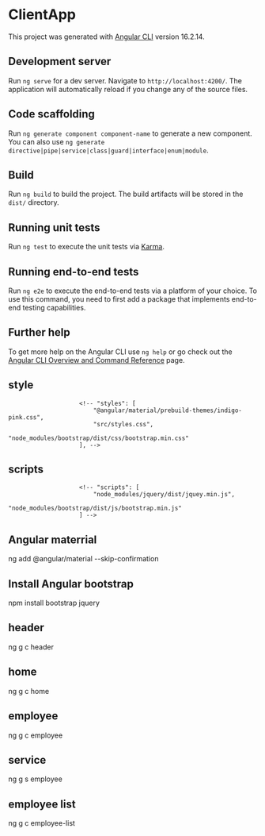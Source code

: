 # ClientApp

This project was generated with [Angular CLI](https://github.com/angular/angular-cli) version 16.2.14.

## Development server

Run `ng serve` for a dev server. Navigate to `http://localhost:4200/`. The application will automatically reload if you change any of the source files.

## Code scaffolding

Run `ng generate component component-name` to generate a new component. You can also use `ng generate directive|pipe|service|class|guard|interface|enum|module`.

## Build

Run `ng build` to build the project. The build artifacts will be stored in the `dist/` directory.

## Running unit tests

Run `ng test` to execute the unit tests via [Karma](https://karma-runner.github.io).

## Running end-to-end tests

Run `ng e2e` to execute the end-to-end tests via a platform of your choice. To use this command, you need to first add a package that implements end-to-end testing capabilities.

## Further help

To get more help on the Angular CLI use `ng help` or go check out the [Angular CLI Overview and Command Reference](https://angular.io/cli) page.


## style
                        <!-- "styles": [
                            "@angular/material/prebuild-themes/indigo-pink.css",
                            "src/styles.css",
                            "node_modules/bootstrap/dist/css/bootstrap.min.css"
                        ], -->
## scripts
                        <!-- "scripts": [
                            "node_modules/jquery/dist/jquey.min.js",
                            "node_modules/bootstrap/dist/js/bootstrap.min.js"
                        ] -->
## Angular materrial
  ng add @angular/material --skip-confirmation

## Install Angular bootstrap
   npm install bootstrap jquery  

## header
   ng g c header
## home
   ng g c home
## employee
ng g c employee   
## service
ng g s employee  
## employee list
ng g c employee-list  